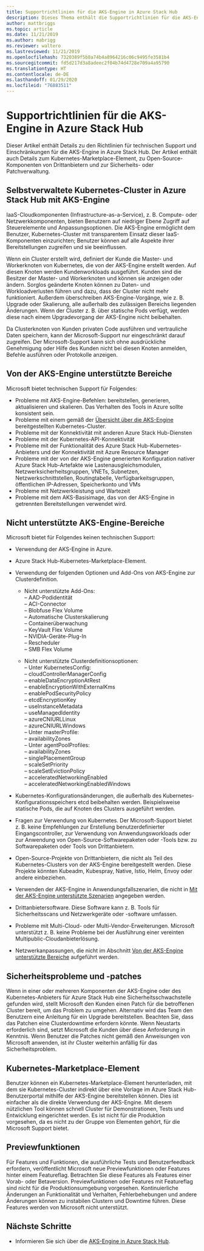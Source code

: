 ```yaml
---
title: Supportrichtlinien für die AKS-Engine in Azure Stack Hub
description: Dieses Thema enthält die Supportrichtlinien für die AKS-Engine in Azure Stack Hub.
author: mattbriggs
ms.topic: article
ms.date: 11/21/2019
ms.author: mabrigg
ms.reviewer: waltero
ms.lastreviewed: 11/21/2019
ms.openlocfilehash: 7320389f5b8a74b4a8964216c06c9495fe3581b4
ms.sourcegitcommit: fd5d217d3a8adeec2f04b74d4728e709a4a95790
ms.translationtype: HT
ms.contentlocale: de-DE
ms.lasthandoff: 01/29/2020
ms.locfileid: "76883511"
---
```

# <a name="support-policies-for-aks-engine-on-azure-stack-hub"></a>Supportrichtlinien für die AKS-Engine in Azure Stack Hub

Dieser Artikel enthält Details zu den Richtlinien für technischen Support und Einschränkungen für die AKS-Engine in Azure Stack Hub. Der Artikel enthält auch Details zum Kubernetes-Marketplace-Element, zu Open-Source-Komponenten von Drittanbietern und zur Sicherheits- oder Patchverwaltung. 

## <a name="self-managed-kubernetes-clusters-on-azure-stack-hub-with-aks-engine"></a>Selbstverwaltete Kubernetes-Cluster in Azure Stack Hub mit AKS-Engine

IaaS-Cloudkomponenten (Infrastructure-as-a-Service), z. B. Compute- oder Netzwerkkomponenten, bieten Benutzern auf niedriger Ebene Zugriff auf Steuerelemente und Anpassungsoptionen. Die AKS-Engine ermöglicht dem Benutzer, Kubernetes-Cluster mit transparentem Einsatz dieser IaaS-Komponenten einzurichten; Benutzer können auf alle Aspekte ihrer Bereitstellungen zugreifen und sie beeinflussen.

Wenn ein Cluster erstellt wird, definiert der Kunde die Master- und Workerknoten von Kubernetes, die von der AKS-Engine erstellt werden. Auf diesen Knoten werden Kundenworkloads ausgeführt. Kunden sind die Besitzer der Master- und Workerknoten und können sie anzeigen oder ändern. Sorglos geänderte Knoten können zu Daten- und Workloadverlusten führen und dazu, dass der Cluster nicht mehr funktioniert. Außerdem überschreiben AKS-Engine-Vorgänge, wie z. B. Upgrade oder Skalierung, alle außerhalb des zulässigen Bereichs liegenden Änderungen. Wenn der Cluster z. B. über statische Pods verfügt, werden diese nach einem Upgradevorgang der AKS-Engine nicht beibehalten.

Da Clusterknoten von Kunden privaten Code ausführen und vertrauliche Daten speichern, kann der Microsoft-Support nur eingeschränkt darauf zugreifen. Der Microsoft-Support kann sich ohne ausdrückliche Genehmigung oder Hilfe des Kunden nicht bei diesen Knoten anmelden, Befehle ausführen oder Protokolle anzeigen.

## <a name="aks-engine-supported-areas"></a>Von der AKS-Engine unterstützte Bereiche

Microsoft bietet technischen Support für Folgendes:

-  Probleme mit AKS-Engine-Befehlen: bereitstellen, generieren, aktualisieren und skalieren. Das Verhalten des Tools in Azure sollte konsistent sein.
-  Probleme mit einem gemäß der [Übersicht über die AKS-Engine](azure-stack-kubernetes-aks-engine-overview.md) bereitgestellten Kubernetes-Cluster.
-  Probleme mit der Konnektivität mit anderen Azure Stack Hub-Diensten 
-  Probleme mit der Kubernetes-API-Konnektivität
-  Probleme mit der Funktionalität des Azure Stack Hub-Kubernetes-Anbieters und der Konnektivität mit Azure Resource Manager
-  Probleme mit der von der AKS-Engine generierten Konfiguration nativer Azure Stack Hub-Artefakte wie Lastenausgleichsmodulen, Netzwerksicherheitsgruppen, VNETs, Subnetzen, Netzwerkschnittstellen, Routingtabelle, Verfügbarkeitsgruppen, öffentlichen IP-Adressen, Speicherkonto und VMs 
-  Probleme mit Netzwerkleistung und Wartezeit
-  Probleme mit dem AKS-Basisimage, das von der AKS-Engine in getrennten Bereitstellungen verwendet wird. 

## <a name="aks-engine-areas-not-supported"></a>Nicht unterstützte AKS-Engine-Bereiche

Microsoft bietet für Folgendes keinen technischen Support:

-  Verwendung der AKS-Engine in Azure.
-  Azure Stack Hub-Kubernetes-Marketplace-Element.
-  Verwendung der folgenden Optionen und Add-Ons von AKS-Engine zur Clusterdefinition.
    -  Nicht unterstützte Add-Ons:  
            – AAD-Podidentität  
            – ACI-Connector  
            – Blobfuse Flex Volume  
            – Automatische Clusterskalierung  
            – Containerüberwachung  
            – KeyVault Flex Volume  
            – NVIDIA-Geräte-Plug-In  
            – Rescheduler  
            – SMB Flex Volume  
        
    -  Nicht unterstützte Clusterdefinitionsoptionen:  
            – Unter KubernetesConfig:  
                    – cloudControllerManagerConfig  
                    – enableDataEncryptionAtRest  
                    – enableEncryptionWithExternalKms  
                    – enablePodSecurityPolicy  
                    – etcdEncryptionKey  
                    – useInstanceMetadata  
                    – useManagedIdentity  
                    – azureCNIURLLinux  
                    – azureCNIURLWindows  
            – Unter masterProfile:  
                    – availabilityZones  
            – Unter agentPoolProfiles:  
                    – availabilityZones  
                    – singlePlacementGroup  
                    – scaleSetPriority  
                    – scaleSetEvictionPolicy  
                    – acceleratedNetworkingEnabled  
                    – acceleratedNetworkingEnabledWindows

-  Kubernetes-Konfigurationsänderungen, die außerhalb des Kubernetes-Konfigurationsspeichers etcd beibehalten werden. Beispielsweise statische Pods, die auf Knoten des Clusters ausgeführt werden.
-  Fragen zur Verwendung von Kubernetes. Der Microsoft-Support bietet z. B. keine Empfehlungen zur Erstellung benutzerdefinierter Eingangscontroller, zur Verwendung von Anwendungsworkloads oder zur Anwendung von Open-Source-Softwarepaketen oder -Tools bzw. zu Softwarepaketen oder Tools von Drittanbietern.
-  Open-Source-Projekte von Drittanbietern, die nicht als Teil des Kubernetes-Clusters von der AKS-Engine bereitgestellt werden. Diese Projekte könnten Kubeadm, Kubespray, Native, Istio, Helm, Envoy oder andere einbeziehen.
-  Verwenden der AKS-Engine in Anwendungsfallszenarien, die nicht in [Mit der AKS-Engine unterstützte Szenarien](azure-stack-kubernetes-aks-engine-overview.md#supported-scenarios-with-the-aks-engine) angegeben werden.
-  Drittanbietersoftware. Diese Software kann z. B. Tools für Sicherheitsscans und Netzwerkgeräte oder -software umfassen.
-  Probleme mit Multi-Cloud- oder Multi-Vendor-Erweiterungen. Microsoft unterstützt z. B. keine Probleme bei der Ausführung einer vereinten Multipublic-Cloudanbieterlösung.
-  Netzwerkanpassungen, die nicht im Abschnitt [Von der AKS-Engine unterstützte Bereiche](#aks-engine-supported-areas) aufgeführt werden.

##  <a name="security-issues-and-patching"></a>Sicherheitsprobleme und -patches

Wenn in einer oder mehreren Komponenten der AKS-Engine oder des Kubernetes-Anbieters für Azure Stack Hub eine Sicherheitsschwachstelle gefunden wird, stellt Microsoft den Kunden einen Patch für die betroffenen Cluster bereit, um das Problem zu umgehen. Alternativ wird das Team den Benutzern eine Anleitung für ein Upgrade bereitstellen. Beachten Sie, dass das Patchen eine Clusterdowntime erfordern könnte. Wenn Neustarts erforderlich sind, setzt Microsoft die Kunden über diese Anforderung in Kenntnis. Wenn Benutzer die Patches nicht gemäß den Anweisungen von Microsoft anwenden, ist ihr Cluster weiterhin anfällig für das Sicherheitsproblem.

## <a name="kubernetes-marketplace-item"></a>Kubernetes-Marketplace-Element

Benutzer können ein Kubernetes-Marketplace-Element herunterladen, mit dem sie Kubernetes-Cluster indirekt über eine Vorlage im Azure Stack Hub-Benutzerportal mithilfe der AKS-Engine bereitstellen können. Dies ist einfacher als die direkte Verwendung der AKS-Engine. Mit diesem nützlichen Tool können schnell Cluster für Demonstrationen, Tests und Entwicklung eingerichtet werden. Es ist nicht für die Produktion vorgesehen, da es nicht zu der Gruppe von Elementen gehört, für die Microsoft Support bietet.

## <a name="preview-features"></a>Previewfunktionen

Für Features und Funktionen, die ausführliche Tests und Benutzerfeedback erfordern, veröffentlicht Microsoft neue Previewfunktionen oder Features hinter einem Featureflag. Betrachten Sie diese Features als Features einer Vorab- oder Betaversion. Previewfunktionen oder Features mit Featureflag sind nicht für die Produktionsumgebung vorgesehen. Kontinuierliche Änderungen an Funktionalität und Verhalten, Fehlerbehebungen und andere Änderungen können zu instabilen Clustern und Downtime führen. Diese Features werden von Microsoft nicht unterstützt.

## <a name="next-steps"></a>Nächste Schritte

- Informieren Sie sich über die [AKS-Engine in Azure Stack Hub](azure-stack-kubernetes-aks-engine-overview.md).